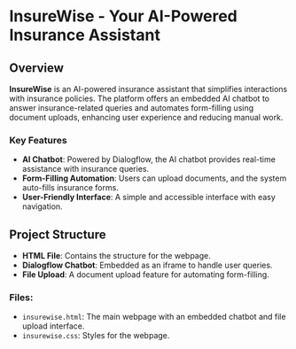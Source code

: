 # InsureWise - Your AI-Powered Insurance Assistant

## Overview
**InsureWise** is an AI-powered insurance assistant that simplifies interactions with insurance policies. The platform offers an embedded AI chatbot to answer insurance-related queries and automates form-filling using document uploads, enhancing user experience and reducing manual work.

### Key Features
- **AI Chatbot**: Powered by Dialogflow, the AI chatbot provides real-time assistance with insurance queries.
- **Form-Filling Automation**: Users can upload documents, and the system auto-fills insurance forms.
- **User-Friendly Interface**: A simple and accessible interface with easy navigation.

## Project Structure
- **HTML File**: Contains the structure for the webpage.
- **Dialogflow Chatbot**: Embedded as an iframe to handle user queries.
- **File Upload**: A document upload feature for automating form-filling.

### Files:
- `insurewise.html`: The main webpage with an embedded chatbot and file upload interface.
- `insurewise.css`: Styles for the webpage.
